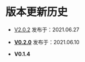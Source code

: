 # 版本更新历史

- [V2.0.2](./v2.0.2.md) 发布于：2021.06.27

- [**V0.2.0**](./v0.2.0.md) 发布于：2021.06.10

- **V0.1.4** 
